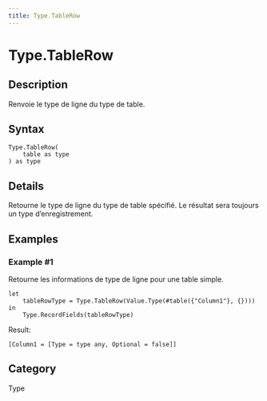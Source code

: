 ```yaml
---
title: Type.TableRow
---
```


# Type.TableRow


## Description

Renvoie le type de ligne du type de table.


## Syntax

```powerquery
Type.TableRow(
    table as type
) as type
```


## Details

Retourne le type de ligne du type de table spécifié. Le résultat sera toujours un type d’enregistrement.


## Examples

### Example #1 
Retourne les informations de type de ligne pour une table simple.
```powerquery
let
    tableRowType = Type.TableRow(Value.Type(#table({"Column1"}, {})))
in
    Type.RecordFields(tableRowType)
```

Result: 
```powerquery
[Column1 = [Type = type any, Optional = false]]
```




## Category
Type
